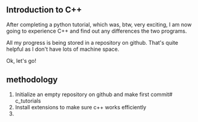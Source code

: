 ## Introduction to C++

After completing a python tutorial, which was, btw, very exciting, I am now going to experience C++ and find out any differences the two programs.

All my progress is being stored in a repository on github. That's quite helpful as I don't have lots of machine space.

Ok, let's go!
## methodology
1. Initialize an empty repository on github and make first commit# c_tutorials
2. Install extensions to make sure c++ works efficiently
3. 
